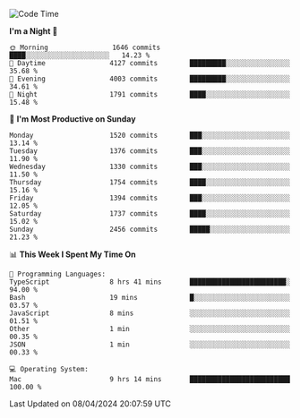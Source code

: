 <!--START_SECTION:waka-->
![Code Time](http://img.shields.io/badge/Code%20Time-3%2C855%20hrs%2031%20mins-blue)

**I'm a Night 🦉** 

```text
🌞 Morning                1646 commits        ████░░░░░░░░░░░░░░░░░░░░░   14.23 % 
🌆 Daytime                4127 commits        █████████░░░░░░░░░░░░░░░░   35.68 % 
🌃 Evening                4003 commits        █████████░░░░░░░░░░░░░░░░   34.61 % 
🌙 Night                  1791 commits        ████░░░░░░░░░░░░░░░░░░░░░   15.48 % 
```
📅 **I'm Most Productive on Sunday** 

```text
Monday                   1520 commits        ███░░░░░░░░░░░░░░░░░░░░░░   13.14 % 
Tuesday                  1376 commits        ███░░░░░░░░░░░░░░░░░░░░░░   11.90 % 
Wednesday                1330 commits        ███░░░░░░░░░░░░░░░░░░░░░░   11.50 % 
Thursday                 1754 commits        ████░░░░░░░░░░░░░░░░░░░░░   15.16 % 
Friday                   1394 commits        ███░░░░░░░░░░░░░░░░░░░░░░   12.05 % 
Saturday                 1737 commits        ████░░░░░░░░░░░░░░░░░░░░░   15.02 % 
Sunday                   2456 commits        █████░░░░░░░░░░░░░░░░░░░░   21.23 % 
```


📊 **This Week I Spent My Time On** 

```text
💬 Programming Languages: 
TypeScript               8 hrs 41 mins       ████████████████████████░   94.00 % 
Bash                     19 mins             █░░░░░░░░░░░░░░░░░░░░░░░░   03.57 % 
JavaScript               8 mins              ░░░░░░░░░░░░░░░░░░░░░░░░░   01.51 % 
Other                    1 min               ░░░░░░░░░░░░░░░░░░░░░░░░░   00.35 % 
JSON                     1 min               ░░░░░░░░░░░░░░░░░░░░░░░░░   00.33 % 

💻 Operating System: 
Mac                      9 hrs 14 mins       █████████████████████████   100.00 % 
```


 Last Updated on 08/04/2024 20:07:59 UTC
<!--END_SECTION:waka-->
